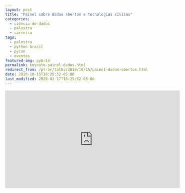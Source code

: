 ```yaml
---
layout: post
title: "Painel sobre dados abertos e tecnologias cívicas"
categories:
  - ciência de dados
  - palestra
  - carreira
tags:
  - palestra
  - python brasil
  - pycon
  - eventos
featured-img: pybr14
permalink: keynote-painel-dados.html
redirect_from: /pt-br/talks/2019/10/15/painel-dados-abertos.html
date: 2010-10-15T18:25:52-05:00
last_modified: 2020-02-17T18:25:52-05:00
---
```


<iframe width="560" height="315" src="https://www.youtube.com/embed/RDnuhbQjMoU" frameborder="0" allow="accelerometer; autoplay; encrypted-media; gyroscope; picture-in-picture" allowfullscreen></iframe>

